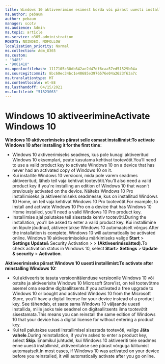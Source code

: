 ```yaml
---
title: Windows 10 aktiveerimine esimest korda või pärast uuesti installimist
ms.author: pebaum
author: pebaum
manager: scotv
ms.audience: Admin
ms.topic: article
ms.service: o365-administration
ROBOTS: NOINDEX, NOFOLLOW
localization_priority: Normal
ms.collection: Adm_O365
ms.custom:
- "3485"
- "9001418"
ms.openlocfilehash: 1117105c30db642ae2d47df6caa57ed51529b04a
ms.sourcegitcommit: 8bc60ec34bc1e40685e3976576e04a2623f63a7c
ms.translationtype: MT
ms.contentlocale: et-EE
ms.lasthandoff: 04/15/2021
ms.locfileid: "51823063"
---
```

# <a name="activate-windows-10"></a><span data-ttu-id="c321d-102">Windows 10 aktiveerimine</span><span class="sxs-lookup"><span data-stu-id="c321d-102">Activate Windows 10</span></span>

<span data-ttu-id="c321d-103">**Windows 10 aktiveerimiseks pärast selle esmast installimist:**</span><span class="sxs-lookup"><span data-stu-id="c321d-103">**To activate Windows 10 after installing it for the first time:**</span></span>

- <span data-ttu-id="c321d-104">Windows 10 aktiveerimiseks seadmes, kus pole kunagi aktiveeritud Windows 10 eksemplari, peate kasutama kehtivat tootevõtit.</span><span class="sxs-lookup"><span data-stu-id="c321d-104">You’ll need to use a valid product key to activate Windows 10 on a device that has never had an activated copy of Windows 10 on it.</span></span>
- <span data-ttu-id="c321d-105">Kui installite Windows 10 versiooni, mida pole varem seadmes aktiveeritud, läheb teil vaja kehtivat tootevõtit.</span><span class="sxs-lookup"><span data-stu-id="c321d-105">You’ll also need a valid product key if you're installing an edition of Windows 10 that wasn’t previously activated on the device.</span></span> <span data-ttu-id="c321d-106">Näiteks Windows 10 Pro installimiseks ja aktiveerimiseks seadmesse, kus on installitud Windows 10 Home, on teil vaja kehtivat Windows 10 Pro tootevõtit.</span><span class="sxs-lookup"><span data-stu-id="c321d-106">For example, to install and activate Windows 10 Pro on a device that has Windows 10 Home installed, you'll need a valid Windows 10 Pro product key.</span></span>
- <span data-ttu-id="c321d-107">Installimise ajal palutakse teil sisestada kehtiv tootevõti.</span><span class="sxs-lookup"><span data-stu-id="c321d-107">During the installation, you’ll be asked to enter a valid product key.</span></span> <span data-ttu-id="c321d-108">Kui installimine on lõpule jõudnud, aktiveeritakse Windows 10 automaatselt võrgus.</span><span class="sxs-lookup"><span data-stu-id="c321d-108">After the installation is complete, Windows 10 will automatically be activated online.</span></span> <span data-ttu-id="c321d-109">Windows 10 aktiveerimisoleku märkimiseks valige **Start** >  **Settings Update**& Security Activation  >    >  **(Aktiveerimissätted).**</span><span class="sxs-lookup"><span data-stu-id="c321d-109">To check activation status in Windows 10, select **Start**> **Settings** > **Update & security** > **Activation**.</span></span>

<span data-ttu-id="c321d-110">**Aktiveerimiseks pärast Windows 10 uuesti installimist:**</span><span class="sxs-lookup"><span data-stu-id="c321d-110">**To activate after reinstalling Windows 10:**</span></span>

- <span data-ttu-id="c321d-111">Kui aktiveerisite tasuta versioonitäienduse versioonile Windows 10 või ostsite ja aktiveerisite Windows 10 Microsoft Store'ist, on teil tootevõtme asemel oma seadme digitaallitsents.</span><span class="sxs-lookup"><span data-stu-id="c321d-111">If you activated a free upgrade to Windows 10 or bought and activated Windows 10 from the Microsoft Store, you'll have a digital license for your device instead of a product key.</span></span> <span data-ttu-id="c321d-112">See tähendab, et saate sama Windows 10 väljaande uuesti installida, mille jaoks teie seadmel on digitaallitsents ilma tootevõtit sisestamata.</span><span class="sxs-lookup"><span data-stu-id="c321d-112">This means you can reinstall the same edition of Windows 10 that your device has a digital license for without entering a product key.</span></span>
- <span data-ttu-id="c321d-113">Kui teil palutakse uuesti installimisel sisestada tootevõti, valige **Jäta vahele**.</span><span class="sxs-lookup"><span data-stu-id="c321d-113">During reinstallation, if you’re asked to enter a product key, select **Skip**.</span></span> <span data-ttu-id="c321d-114">Enamikul juhtudel, kui Windows 10 aktiveeriti teie seadmes enne uuesti installimist, aktiveeritakse see pärast võrguga lülitumist automaatselt.</span><span class="sxs-lookup"><span data-stu-id="c321d-114">In most cases, if Windows 10 was activated on your device before you reinstalled, it will automatically activate after you go online.</span></span>
